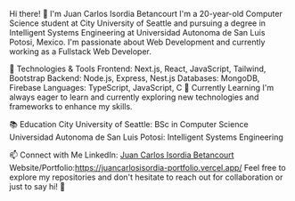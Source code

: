 Hi there! 👋 I'm Juan Carlos Isordia Betancourt
I'm a 20-year-old Computer Science student at City University of Seattle and pursuing a degree in Intelligent Systems Engineering at Universidad Autonoma de San Luis Potosi, Mexico. I'm passionate about Web Development and currently working as a Fullstack Web Developer.

🚀 Technologies & Tools
Frontend: Next.js, React, JavaScript, Tailwind, Bootstrap
Backend: Node.js, Express, Nest.js
Databases: MongoDB, Firebase
Languages: TypeScript, JavaScript, C
🌱 Currently Learning
I'm always eager to learn and currently exploring new technologies and frameworks to enhance my skills.

📚 Education
City University of Seattle: BSc in Computer Science
Universidad Autonoma de San Luis Potosi: Intelligent Systems Engineering

📫 Connect with Me
LinkedIn: [Juan Carlos Isordia Betancourt](https://www.linkedin.com/in/juan-carlos-isordia-betancourt-ab6aba271/)
Website/Portfolio:https://juancarlosisordia-portfolio.vercel.app/
Feel free to explore my repositories and don't hesitate to reach out for collaboration or just to say hi! 🌟
